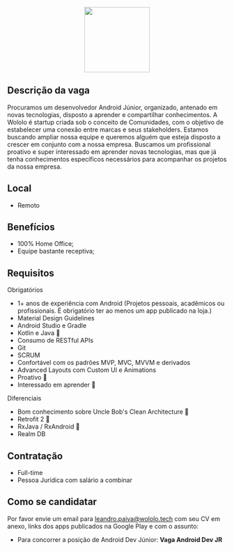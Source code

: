 <p align="center">
  <img src="https://lh3.ggpht.com/p/AF1QipMIpZU6JPemFP9cpgn1Ml7L5rHradixQ2nYvnOi" width="150">
</p>

## Descrição da vaga

Procuramos um desenvolvedor Android Júnior, organizado, antenado em novas tecnologias, disposto a aprender e compartilhar conhecimentos. A Wololo é startup criada sob o conceito de Comunidades, com o objetivo de estabelecer uma conexão entre marcas e seus stakeholders. Estamos buscando ampliar nossa equipe e queremos alguém que esteja disposto a crescer em conjunto com a nossa empresa. Buscamos um profissional proativo e super interessado em aprender novas tecnologias, mas que já tenha conhecimentos específicos necessários para acompanhar os projetos da nossa empresa.

## Local

*   Remoto

## Benefícios

*   100% Home Office;
*   Equipe bastante receptiva;

## Requisitos

Obrigatórios

*   1+ anos de experiência com Android (Projetos pessoais, acadêmicos ou profissionais. É obrigatório ter ao menos um app publicado na loja.)
*   Material Design Guidelines
*   Android Studio e Gradle
*   Kotlin e Java <g-emoji class="g-emoji" alias="1st_place_medal" fallback-src="https://github.githubassets.com/images/icons/emoji/unicode/1f947.png">🥇</g-emoji>
*   Consumo de RESTful APIs
*   Git
*   SCRUM
*   Confortável com os padrões MVP, MVC, MVVM e derivados
*   Advanced Layouts com Custom UI e Animations
*   Proativo <g-emoji class="g-emoji" alias="1st_place_medal" fallback-src="https://github.githubassets.com/images/icons/emoji/unicode/1f947.png">🥇</g-emoji>
*   Interessado em aprender <g-emoji class="g-emoji" alias="1st_place_medal" fallback-src="https://github.githubassets.com/images/icons/emoji/unicode/1f947.png">🥇</g-emoji>

Diferenciais

*   Bom conhecimento sobre Uncle Bob's Clean Architecture <g-emoji class="g-emoji" alias="1st_place_medal" fallback-src="https://github.githubassets.com/images/icons/emoji/unicode/1f947.png">🥇</g-emoji>
*   Retrofit 2 <g-emoji class="g-emoji" alias="1st_place_medal" fallback-src="https://github.githubassets.com/images/icons/emoji/unicode/1f947.png">🥇</g-emoji>
*   RxJava / RxAndroid <g-emoji class="g-emoji" alias="1st_place_medal" fallback-src="https://github.githubassets.com/images/icons/emoji/unicode/1f947.png">🥇</g-emoji>
*   Realm DB

## Contratação

*   Full-time
*   Pessoa Jurídica com salário a combinar

## Como se candidatar

Por favor envie um email para [leandro.paiva@wololo.tech](mailto:leandro.paiva@wololo.tech) com seu CV em anexo, links dos apps publicados na Google Play e com o assunto:

*   Para concorrer a posição de Android Dev Júnior: **Vaga Android Dev JR**
